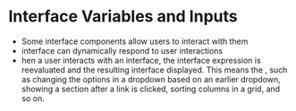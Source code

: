 # Interface Variables and Inputs
- Some interface components allow users to interact with them
- interface can dynamically respond to user interactions
- hen a user interacts with an interface, the interface expression is reevaluated and the resulting interface displayed. This means the , such as changing the options in a dropdown based on an earlier dropdown, showing a section after a link is clicked, sorting columns in a grid, and so on.